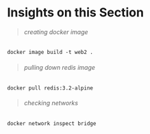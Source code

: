 # Insights on this Section
> ###### creating docker image
```
docker image build -t web2 .
```
> ###### pulling down redis image
```
docker pull redis:3.2-alpine
```
> ###### checking networks
```
docker network inspect bridge
```
> ######
